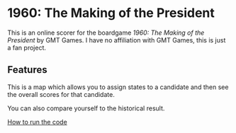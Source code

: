# 1960: The Making of the President

This is an online scorer for the boardgame *1960: The Making of the President* by GMT Games. I have no affiliation with GMT Games, this is just a fan project.

## Features
This is a map which allows you to assign states to a candidate and then see the overall scores for that candidate.

You can also compare yourself to the historical result.

[How to run the code](docs/CONTRIBUTING.md)
